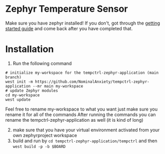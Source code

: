 # Zephyr Temperature Sensor

Make sure you have zephyr installed! If you don't, got through the [getting started guide](https://docs.zephyrproject.org/latest/develop/getting_started/index.html) and come back after you have completed that.

# Installation


1. Run the following command

```
# initialize my-workspace for the tempctrl-zephyr-application (main branch)
west init -m https://github.com/NominalAnxiety/tempctrl-zephyr-application --mr main my-workspace
# update Zephyr modules
cd my-workspace
west update
```

Feel free to rename my-workspace to what you want just make sure you rename it for all of the commands
After running the commands you can rename the tempctrl-zephyr-application as well (it is kind of long)

2. make sure that you have your virtual environment activated from your own zephyrproject workspace 
3. build and run by `cd tempctrl-zephyr-application/tempctrl` and then `west build -p -b $BOARD`



